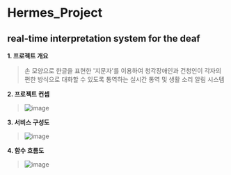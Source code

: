 Hermes_Project
=============
real-time interpretation system for the deaf
----

**1. 프로젝트 개요**

>손 모양으로 한글을 표현한 '지문자'를 이용하여 청각장애인과 건청인이 각자의 편한 방식으로 대화할 수 있도록 통역하는
>실시간 통역 및 생활 소리 알림 시스템

**2. 프로젝트 컨셉**
>![image](https://user-images.githubusercontent.com/33280934/100368247-b3f5b380-3046-11eb-8d53-426c5b2ffe16.png)

**3. 서비스 구성도**
>![image](https://user-images.githubusercontent.com/33280934/100412282-872db480-30b7-11eb-88ec-6f54abceb42a.png)

**4. 함수 흐름도**
>![image](https://user-images.githubusercontent.com/33280934/100411634-a4618380-30b5-11eb-85e8-c1ca4039a328.png)
